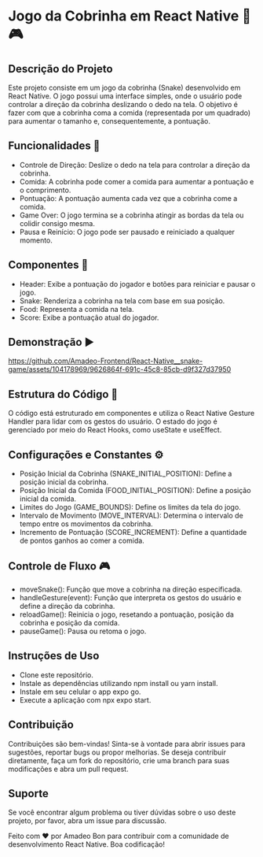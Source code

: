 # Jogo da Cobrinha em React Native 🐍🎮

## Descrição do Projeto

Este projeto consiste em um jogo da cobrinha (Snake) desenvolvido em React Native. O jogo possui uma interface simples, onde o usuário pode controlar a direção da cobrinha deslizando o dedo na tela. O objetivo é fazer com que a cobrinha coma a comida (representada por um quadrado) para aumentar o tamanho e, consequentemente, a pontuação.

## Funcionalidades 🎯

- Controle de Direção: Deslize o dedo na tela para controlar a direção da cobrinha.
- Comida: A cobrinha pode comer a comida para aumentar a pontuação e o comprimento.
- Pontuação: A pontuação aumenta cada vez que a cobrinha come a comida.
- Game Over: O jogo termina se a cobrinha atingir as bordas da tela ou colidir consigo mesma.
- Pausa e Reinício: O jogo pode ser pausado e reiniciado a qualquer momento.

## Componentes 🧩

- Header: Exibe a pontuação do jogador e botões para reiniciar e pausar o jogo.
- Snake: Renderiza a cobrinha na tela com base em sua posição.
- Food: Representa a comida na tela.
- Score: Exibe a pontuação atual do jogador.

## Demonstração ▶

https://github.com/Amadeo-Frontend/React-Native__snake-game/assets/104178969/9626864f-691c-45c8-85cb-d9f327d37950

## Estrutura do Código 🧱

O código está estruturado em componentes e utiliza o React Native Gesture Handler para lidar com os gestos do usuário. O estado do jogo é gerenciado por meio do React Hooks, como useState e useEffect.

## Configurações e Constantes ⚙️

- Posição Inicial da Cobrinha (SNAKE_INITIAL_POSITION): Define a posição inicial da cobrinha.
- Posição Inicial da Comida (FOOD_INITIAL_POSITION): Define a posição inicial da comida.
- Limites do Jogo (GAME_BOUNDS): Define os limites da tela do jogo.
- Intervalo de Movimento (MOVE_INTERVAL): Determina o intervalo de tempo entre os movimentos da cobrinha.
- Incremento de Pontuação (SCORE_INCREMENT): Define a quantidade de pontos ganhos ao comer a comida.

## Controle de Fluxo 🎮

- moveSnake(): Função que move a cobrinha na direção especificada.
- handleGesture(event): Função que interpreta os gestos do usuário e define a direção da cobrinha.
- reloadGame(): Reinicia o jogo, resetando a pontuação, posição da cobrinha e posição da comida.
- pauseGame(): Pausa ou retoma o jogo.

## Instruções de Uso

- Clone este repositório.
- Instale as dependências utilizando npm install ou yarn install.
- Instale em seu celular o app expo go.
- Execute a aplicação com npx expo start.

## Contribuição

Contribuições são bem-vindas! Sinta-se à vontade para abrir issues para
sugestões, reportar bugs ou propor melhorias. Se deseja contribuir diretamente,
faça um fork do repositório, crie uma branch para suas modificações e abra um
pull request.

## Suporte

Se você encontrar algum problema ou tiver dúvidas sobre o uso deste projeto, por
favor, abra um issue para discussão.

Feito com ❤️ por Amadeo Bon para contribuir com a comunidade de desenvolvimento
React Native. Boa codificação!
